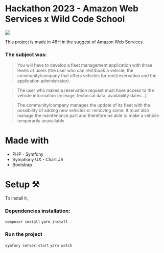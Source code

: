 # Hackathon 2023 - Amazon Web Services x Wild Code School 
<img src="https://www.oceanet-technology.com/wp-content/uploads/2022/08/24/aws-logo-rgb.jpg" />

This project is made in 48H in the suggest of Amazon Web Services.

### The subject was: 
> You will have to develop a fleet management application with three levels of users (the user who can rent/book a vehicle, the community/company that offers vehicles for rent/reservation and the application administrator).

> The user who makes a reservation request must have access to the vehicle information (mileage, technical data, availability dates...).

> The community/company manages the update of its fleet with the possibility of adding new vehicles or removing some. It must also manage the maintenance part and therefore be able to make a vehicle temporarily unavailable.

# Made with

- PHP - Symfony
- Symphony UX - Chart JS
- Bootstrap

# Setup ⚒️

To install it, 

### Dependencies installation:
<code>composer install</code>
<code>yarn install</code>

### Run the project
<code>symfony server:start</code>
<code>yarn watch</code>

